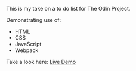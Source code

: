 This is my take on a to do list for The Odin Project.

Demonstrating use of:
- HTML
- CSS
- JavaScript
- Webpack

Take a look here: [Live Demo](https://dasbobbit.github.io/todo-list/)